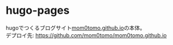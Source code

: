 # hugo-pages

hugoでつくるブログサイト[mom0tomo.github.io](https://mom0tomo.github.io)の本体。<br>
デプロイ先: https://github.com/mom0tomo/mom0tomo.github.io

